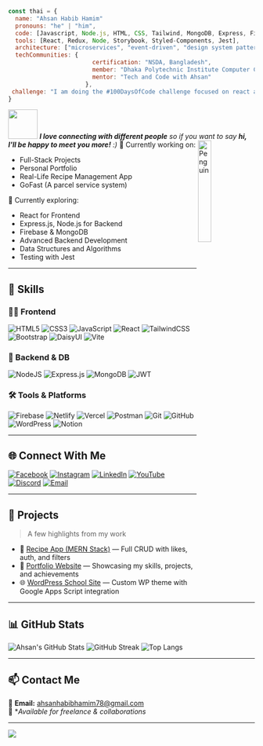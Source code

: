 ```javascript
const thai = {
  name: "Ahsan Habib Hamim"
  pronouns: "he" | "him",
  code: [Javascript, Node.js, HTML, CSS, Tailwind, MongoDB, Express, Firebase],
  tools: [React, Redux, Node, Storybook, Styled-Components, Jest],
  architecture: ["microservices", "event-driven", "design system pattern"],
  techCommunities: {
                        certification: "NSDA, Bangladesh",
                        member: "Dhaka Polytechnic Institute Computer Club",
                        mentor: "Tech and Code with Ahsan"
                      },
 challenge: "I am doing the #100DaysOfCode challenge focused on react and typescript"
}
```

<img src="https://media.giphy.com/media/LnQjpWaON8nhr21vNW/giphy.gif" width="60"> <em><b>I love connecting with different people</b> so if you want to say <b>hi, I'll be happy to meet you more!</b> :)</em>
<img align="right" src="https://raw.githubusercontent.com/Tarikul-Islam-Anik/Animated-Fluent-Emojis/master/Emojis/Animals/Penguin.png" alt="Penguin" width="23%" />
🔭 Currently working on:  
- Full-Stack Projects  
- Personal Portfolio  
- Real-Life Recipe Management App
- GoFast (A parcel service system)

🌱 Currently exploring:  
- React for Frontend 
-  Express.js, Node.js for Backend 
- Firebase & MongoDB 
- Advanced Backend Development 
- Data Structures and Algorithms 
- Testing with Jest

---

## 🧠 Skills

### 👨‍💻 Frontend
![HTML5](https://img.shields.io/badge/html5-%23E34F26.svg?style=flat&logo=html5&logoColor=white)
![CSS3](https://img.shields.io/badge/css3-%231572B6.svg?style=flat&logo=css3&logoColor=white)
![JavaScript](https://img.shields.io/badge/javascript-%23F7DF1E.svg?style=flat&logo=javascript&logoColor=black)
![React](https://img.shields.io/badge/react-%2320232a.svg?style=flat&logo=react&logoColor=%2361DAFB)
![TailwindCSS](https://img.shields.io/badge/tailwindcss-%2338B2AC.svg?style=flat&logo=tailwind-css&logoColor=white)
![Bootstrap](https://img.shields.io/badge/bootstrap-%238511FA.svg?style=flat&logo=bootstrap&logoColor=white)
![DaisyUI](https://img.shields.io/badge/daisyui-%235A0EF8.svg?style=flat&logo=daisyui&logoColor=white)
![Vite](https://img.shields.io/badge/vite-%23646CFF.svg?style=flat&logo=vite&logoColor=white)

### 🧰 Backend & DB
![NodeJS](https://img.shields.io/badge/node.js-6DA55F.svg?style=flat&logo=node.js&logoColor=white)
![Express.js](https://img.shields.io/badge/express.js-%23404d59.svg?style=flat&logo=express&logoColor=white)
![MongoDB](https://img.shields.io/badge/mongodb-%234ea94b.svg?style=flat&logo=mongodb&logoColor=white)
![JWT](https://img.shields.io/badge/jwt-%23000000.svg?style=flat&logo=jsonwebtokens&logoColor=white)

### 🛠 Tools & Platforms
![Firebase](https://img.shields.io/badge/firebase-%23039BE5.svg?style=flat&logo=firebase)
![Netlify](https://img.shields.io/badge/netlify-%23000000.svg?style=flat&logo=netlify&logoColor=#00C7B7)
![Vercel](https://img.shields.io/badge/vercel-%23000000.svg?style=flat&logo=vercel&logoColor=white)
![Postman](https://img.shields.io/badge/postman-%23FF6C37.svg?style=flat&logo=postman&logoColor=white)
![Git](https://img.shields.io/badge/git-%23F05032.svg?style=flat&logo=git&logoColor=white)
![GitHub](https://img.shields.io/badge/github-%23121011.svg?style=flat&logo=github&logoColor=white)
![WordPress](https://img.shields.io/badge/wordpress-%23117AC9.svg?style=flat&logo=wordpress&logoColor=white)
![Notion](https://img.shields.io/badge/notion-%23000000.svg?style=flat&logo=notion&logoColor=white)

---

## 🌐 Connect With Me

[![Facebook](https://img.shields.io/badge/Facebook-%231877F2.svg?logo=Facebook&logoColor=white)](https://facebook.com/AhsanHabibHamim3.0)
[![Instagram](https://img.shields.io/badge/Instagram-%23E4405F.svg?logo=Instagram&logoColor=white)](https://instagram.com/ahsan_habibhamim)
[![LinkedIn](https://img.shields.io/badge/LinkedIn-%230077B5.svg?logo=linkedin&logoColor=white)](https://linkedin.com/in/ahsanhabibhamim)
[![YouTube](https://img.shields.io/badge/YouTube-%23FF0000.svg?logo=YouTube&logoColor=white)](https://youtube.com/@codeandtechwithahsan)
[![Discord](https://img.shields.io/badge/Discord-%237289DA.svg?logo=discord&logoColor=white)](https://discord.gg/ahsanhabibhamim)
[![Email](https://img.shields.io/badge/Gmail-D14836?logo=gmail&logoColor=white)](mailto:ahsanhabibhamim78@gmail.com)

---

## 🚀 Projects
> A few highlights from my work

- 🎯 [Recipe App (MERN Stack)](https://github.com/AhsanHabibHamim/recipe-app) — Full CRUD with likes, auth, and filters
- 💼 [Portfolio Website](https://github.com/AhsanHabibHamim/portfolio) — Showcasing my skills, projects, and achievements
- 🌐 [WordPress School Site](https://github.com/AhsanHabibHamim/nobokoli-school) — Custom WP theme with Google Apps Script integration

---

## 📊 GitHub Stats

![Ahsan's GitHub Stats](https://github-readme-stats.vercel.app/api?username=AhsanHabibHamim&theme=dark&hide_border=false&include_all_commits=true)
![GitHub Streak](https://nirzak-streak-stats.vercel.app/?user=AhsanHabibHamim&theme=dark&hide_border=false)
![Top Langs](https://github-readme-stats.vercel.app/api/top-langs/?username=AhsanHabibHamim&theme=dark&layout=compact&hide_border=false)

---

## 📫 Contact Me

📩 **Email:** [ahsanhabibhamim78@gmail.com](mailto:ahsanhabibhamim78@gmail.com)  
💬 **Available for freelance & collaborations*

---

[![](https://visitcount.itsvg.in/api?id=AhsanHabibHamim&icon=0&color=0)](https://visitcount.itsvg.in)

<!-- Created with ❤️ by Ahsan Habib Hamim -->


